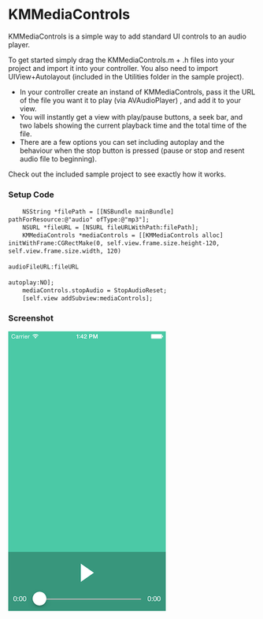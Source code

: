 KMMediaControls
===============

KMMediaControls is a simple way to add standard UI controls to an audio player.

To get started simply drag the KMMediaControls.m + .h files into your project and import it into your controller.
You also need to import UIView+Autolayout (included in the Utilities folder in the sample project).

- In your controller create an instand of KMMediaControls, pass it the URL of the file you want it to play (via AVAudioPlayer)
, and add it to your view.
- You will instantly get a view with play/pause buttons, a seek bar, and two labels showing the current playback time and the total time of the file.
- There are a few options you can set including autoplay and the behaviour when the stop button is pressed (pause or stop and resent audio file to beginning). 

Check out the included sample project to see exactly how it works. 

### Setup Code
```objc
    NSString *filePath = [[NSBundle mainBundle] pathForResource:@"audio" ofType:@"mp3"];
    NSURL *fileURL = [NSURL fileURLWithPath:filePath];
    KMMediaControls *mediaControls = [[KMMediaControls alloc] initWithFrame:CGRectMake(0, self.view.frame.size.height-120, self.view.frame.size.width, 120)
                                                               audioFileURL:fileURL
                                                                   autoplay:NO];
    mediaControls.stopAudio = StopAudioReset;
    [self.view addSubview:mediaControls];
```
### Screenshot

![Screenshot](https://github.com/kjakm/KMMediaControls/blob/master/KMMediaControls/Screenshot/screenshot.png)
